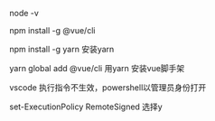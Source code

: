 node -v

npm install -g @vue/cli 

npm install -g yarn  安装yarn

yarn global add @vue/cli  用yarn 安装vue脚手架  



vscode 执行指令不生效，powershell以管理员身份打开

set-ExecutionPolicy RemoteSigned  选择y

